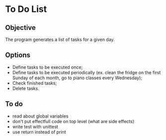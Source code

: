 # To Do List
## Objective
The program generates a list of tasks for a given day.
## Options
- Define tasks to be executed once;
- Define tasks to be executed periodically (ex. clean the fridge on the first Sunday of each month, go to piano classes every Wednesday);
- Check finished tasks;
- Delete tasks.
## To do
- read about global variables
- don't put effectfull code on top level (what are side effects)
- write test with unittest
- use return instead of print

